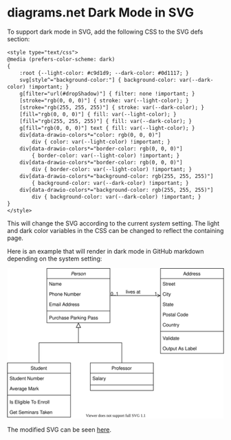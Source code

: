 # diagrams.net Dark Mode in SVG

To support dark mode in SVG, add the following CSS to the SVG defs section:

```
<style type="text/css">
@media (prefers-color-scheme: dark)
{
    :root {--light-color: #c9d1d9; --dark-color: #0d1117; }
    svg[style^="background-color:"] { background-color: var(--dark-color) !important; }
    g[filter="url(#dropShadow)"] { filter: none !important; }
    [stroke="rgb(0, 0, 0)"] { stroke: var(--light-color); }
    [stroke="rgb(255, 255, 255)"] { stroke: var(--dark-color); }
    [fill="rgb(0, 0, 0)"] { fill: var(--light-color); }
    [fill="rgb(255, 255, 255)"] { fill: var(--dark-color); }
    g[fill="rgb(0, 0, 0)"] text { fill: var(--light-color); }
    div[data-drawio-colors*="color: rgb(0, 0, 0)"]
        div { color: var(--light-color) !important; }
    div[data-drawio-colors*="border-color: rgb(0, 0, 0)"]
        { border-color: var(--light-color) !important; }
    div[data-drawio-colors*="border-color: rgb(0, 0, 0)"]
        div { border-color: var(--light-color) !important; }
    div[data-drawio-colors*="background-color: rgb(255, 255, 255)"]
        { background-color: var(--dark-color) !important; }
    div[data-drawio-colors*="background-color: rgb(255, 255, 255)"]
        div { background-color: var(--dark-color) !important; }
}
</style>
```

This will change the SVG according to the current *system* setting. The light and
dark color variables in the CSS can be changed to reflect the containing page.

Here is an example that will render in dark mode in GitHub markdown depending
on the system setting:

![Diagram with dark mode support](diagram-light-dark.svg)

The modified SVG can be seen <a href="https://github.com/jgraph/drawio-github/blob/master/diagram-light-dark.svg?short_path=32540fb" target="_blank">here</a>.
